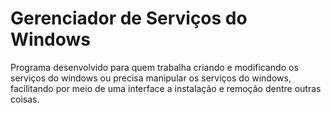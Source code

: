 # Gerenciador de Serviços do Windows

Programa desenvolvido para quem trabalha criando e modificando os serviços do windows ou precisa manipular os serviços do windows, facilitando por meio de uma interface a instalação e remoção dentre outras coisas.
#
